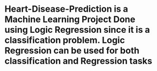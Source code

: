 # Heart-Disease-Prediction is a Machine Learning Project Done using Logic Regression since it is a classification problem. Logic Regression can be used for both classification and Regression tasks
